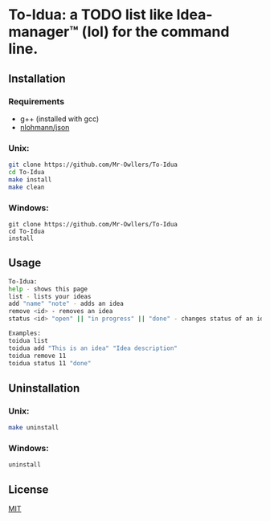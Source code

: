 # To-Idua: a TODO list like Idea-manager:tm: (lol) for the command line.

## Installation
### Requirements
- g++ (installed with gcc)
- [nlohmann/json](https://github.com/nlohmann/json)
### Unix:
```bash
git clone https://github.com/Mr-Owllers/To-Idua
cd To-Idua
make install
make clean
```
### Windows:
```
git clone https://github.com/Mr-Owllers/To-Idua
cd To-Idua
install
```

## Usage
```bash
To-Idua:
help - shows this page
list - lists your ideas
add "name" "note" - adds an idea
remove <id> - removes an idea
status <id> "open" || "in progress" || "done" - changes status of an idea

Examples:
toidua list
toidua add "This is an idea" "Idea description"
toidua remove 11
toidua status 11 "done"
```

## Uninstallation
### Unix:
```bash
make uninstall
```
### Windows:
```
uninstall
```

## License
[MIT](LICENSE)
